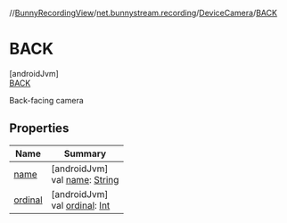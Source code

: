 //[BunnyRecordingView](../../../../index.md)/[net.bunnystream.recording](../../index.md)/[DeviceCamera](../index.md)/[BACK](index.md)

# BACK

[androidJvm]\
[BACK](index.md)

Back-facing camera

## Properties

| Name | Summary |
|---|---|
| [name](../-f-r-o-n-t/index.md#-372974862%2FProperties%2F-1916018976) | [androidJvm]<br>val [name](../-f-r-o-n-t/index.md#-372974862%2FProperties%2F-1916018976): [String](https://kotlinlang.org/api/latest/jvm/stdlib/kotlin-stdlib/kotlin/-string/index.html) |
| [ordinal](../-f-r-o-n-t/index.md#-739389684%2FProperties%2F-1916018976) | [androidJvm]<br>val [ordinal](../-f-r-o-n-t/index.md#-739389684%2FProperties%2F-1916018976): [Int](https://kotlinlang.org/api/latest/jvm/stdlib/kotlin-stdlib/kotlin/-int/index.html) |
